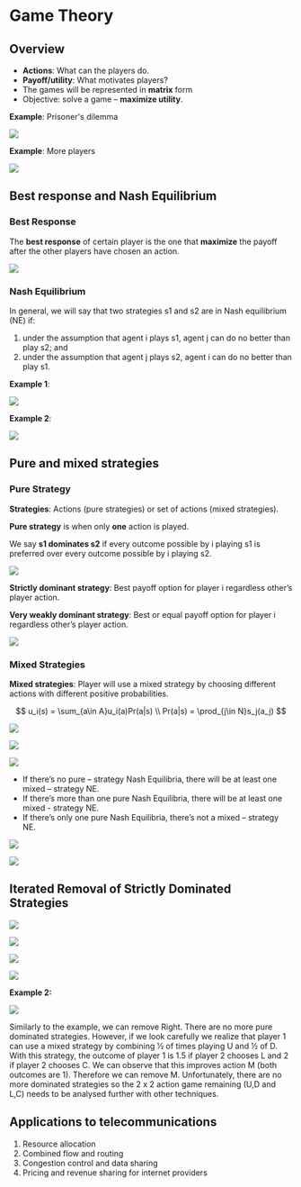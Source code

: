 # Game Theory

## Overview

- **Actions**: What can the players do.
- **Payoff/utility**: What motivates players?
- The games will be represented in **matrix** form
- Objective: solve a game – **maximize utility**.

**Example**: Prisoner's dilemma

![](./images/prisoner_dilemma.png)

**Example**: More players

![](./images/more_players.png)

## Best response and Nash Equilibrium

### Best Response

The **best response** of certain player is the one that **maximize** the payoff after the other players have chosen an action.

![](./images/best_response.png)

### Nash Equilibrium

In general, we will say that two strategies s1 and s2 are in Nash equilibrium (NE) if:

1. under the assumption that agent i plays s1, agent j can do no better than play s2; and
2. under the assumption that agent j plays s2, agent i can do no better than play s1.

**Example 1**:

![](./images/nash_equilibrium1.png)

**Example 2**:

![](./images/nash_equilibrium2.png)

## Pure and mixed strategies

### Pure Strategy

**Strategies**: Actions (pure strategies) or set of actions (mixed strategies).

**Pure strategy** is when only **one** action is played.

We say **s1 dominates s2** if every outcome possible by i playing s1 is preferred over every outcome possible by i playing s2.

![](./images/dominate_example1.png)

**Strictly dominant strategy**: Best payoff option for player i regardless other’s player action.

**Very weakly dominant strategy**: Best or equal payoff option for player i regardless other’s player action.

![](./images/dominate_example2.png)

### Mixed Strategies

**Mixed strategies**: Player will use a mixed strategy by choosing different actions with different positive probabilities.

$$
u_i(s) = \sum_{a\in A}u_i(a)Pr(a|s) \\
Pr(a|s) = \prod_{j\in N}s_j(a_j)
$$

![](./images/mixed_strategies_example1.png)

![](./images/mixed_strategies_example2.png)

![](./images/mixed_strategies_example3.png)

- If there’s no pure – strategy Nash Equilibria, there will be at least one mixed – strategy NE.
- If there’s more than one pure Nash Equilibria, there will be at least one mixed - strategy NE.
- If there’s only one pure Nash Equilibria, there’s not a mixed – strategy NE.

![](./images/mixed_strategies_nash1.png)

![](./images/mixed_strategies_nash2.png)

## Iterated Removal of Strictly Dominated Strategies

![](./images/iterated_removal1.png)

![](./images/iterated_removal2.png)

![](./images/iterated_removal3.png)

![](./images/iterated_removal4.png)

**Example 2:**

![](./images/iterated_removal5.png)

Similarly to the example, we can remove Right. There are no more pure dominated strategies. However, if we look carefully we realize that player 1 can use a mixed strategy by combining 1⁄2 of times playing U and 1⁄2 of D. With this strategy, the outcome of player 1 is 1.5 if player 2 chooses L and 2 if player 2 chooses C. We can observe that this improves action M (both outcomes are 1). Therefore we can remove M. Unfortunately, there are no more dominated strategies so the 2 x 2 action game remaining (U,D and L,C) needs to be analysed further with other techniques.

## Applications to telecommunications

1. Resource allocation
2. Combined flow and routing
3. Congestion control and data sharing
4. Pricing and revenue sharing for internet providers

